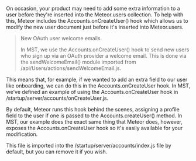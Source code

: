 On occasion, your product may need to add some extra information to a user before they're inserted into the <span class="badge">Meteor.users</span> collection. To help with this, Meteor includes the <span class="badge">Accounts.onCreateUser()</span> hook which allows us to modify the new user document just before it's inserted into <span class="badge">Meteor.users</span>.

<blockquote>
  New OAuth user welcome emails
  
  In MST, we use the <span class="badge">Accounts.onCreateUser()</span> hook to send new users who sign up via an OAuth provider a welcome email. This is done via the <span class="badge">sendWelcomeEmail()</span> module imported from <span class="badge">/api/Users/actions/sendWelcomeEmail.js</span>.
</blockquote>

This means that, for example, if we wanted to add an extra field to our user like onboarding, we can do this in the <span class="badge">Accounts.onCreateUser</span> hook. In MST, we've defined an example of using the <span class="badge">Accounts.onCreateUser</span> hook in <span class="badge">/startup/server/accounts/onCreateUser.js</span>.

By default, Meteor runs this hook behind the scenes, assigning a profile field to the user if one is passed to the <span class="badge">Accounts.createUser</span>() method. In MST, our example does the exact same thing that Meteor does, however, exposes the <span class="badge">Accounts.onCreateUser</span> hook so it's easily available for your modification.

This file is imported into the <span class="badge">/startup/server/accounts/index.js</span> file by default, but you can remove it if you wish.